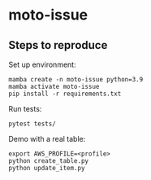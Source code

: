 # moto-issue

## Steps to reproduce

Set up environment:

```
mamba create -n moto-issue python=3.9
mamba activate moto-issue
pip install -r requirements.txt
```

Run tests:

```
pytest tests/
```

Demo with a real table:

```
export AWS_PROFILE=<profile>
python create_table.py
python update_item.py
```
